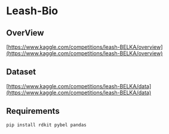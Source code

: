 # Leash-Bio

## OverView
[https://www.kaggle.com/competitions/leash-BELKA/overview](https://www.kaggle.com/competitions/leash-BELKA/overview)

## Dataset
[https://www.kaggle.com/competitions/leash-BELKA/data](https://www.kaggle.com/competitions/leash-BELKA/data)

## Requirements

    pip install rdkit pybel pandas
